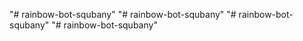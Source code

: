 "# rainbow-bot-squbany" 
"# rainbow-bot-squbany" 
"# rainbow-bot-squbany" 
"# rainbow-bot-squbany" 
